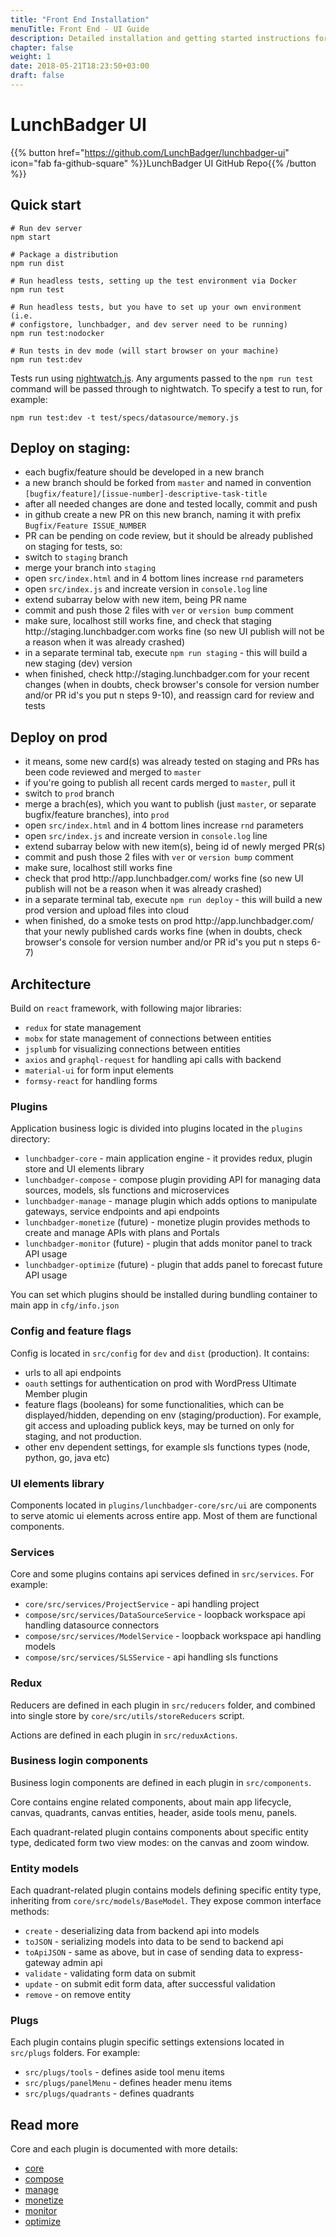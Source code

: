 ```yaml
---
title: "Front End Installation"
menuTitle: Front End - UI Guide
description: Detailed installation and getting started instructions for Express Serverless Platform frontend.
chapter: false
weight: 1
date: 2018-05-21T18:23:50+03:00
draft: false
---
```


# LunchBadger UI

{{% button href="https://github.com/LunchBadger/lunchbadger-ui" icon="fab fa-github-square" %}}LunchBadger UI GitHub Repo{{% /button %}}

## Quick start

    # Run dev server
    npm start

    # Package a distribution
    npm run dist

    # Run headless tests, setting up the test environment via Docker
    npm run test

    # Run headless tests, but you have to set up your own environment (i.e.
    # configstore, lunchbadger, and dev server need to be running)
    npm run test:nodocker

    # Run tests in dev mode (will start browser on your machine)
    npm run test:dev

Tests run using [nightwatch.js](http://nightwatchjs.org/). Any arguments passed
to the `npm run test` command will be passed through to nightwatch. To specify
a test to run, for example:

    npm run test:dev -t test/specs/datasource/memory.js

## Deploy on staging:
- each bugfix/feature should be developed in a new branch
- a new branch should be forked from `master` and named in convention `[bugfix/feature]/[issue-number]-descriptive-task-title`
- after all needed changes are done and tested locally, commit and push
- in github create a new PR on this new branch, naming it with prefix `Bugfix/Feature ISSUE_NUMBER`
- PR can be pending on code review, but it should be already published on staging for tests, so:
- switch to `staging` branch
- merge your branch into `staging`
- open `src/index.html` and in 4 bottom lines increase `rnd` parameters
- open `src/index.js` and increate version in `console.log` line
- extend subarray below with new item, being PR name
- commit and push those 2 files with `ver` or `version bump` comment
- make sure, localhost still works fine, and check that staging http://<span></span>staging.lunchbadger.com works fine (so new UI publish will not be a reason when it was already crashed)
- in a separate terminal tab, execute `npm run staging` - this will build a new staging (dev) version
- when finished, check http://<span></span>staging.lunchbadger.com for your recent changes (when in doubts, check browser's console for version number and/or PR id's you put n steps 9-10), and reassign card for review and tests

## Deploy on prod
- it means, some new card(s) was already tested on staging and PRs has been code reviewed and merged to `master`
- if you're going to publish all recent cards merged to `master`, pull it
- switch to `prod` branch
- merge a brach(es), which you want to publish (just `master`, or separate bugfix/feature branches), into `prod`
- open `src/index.html` and in 4 bottom lines increase `rnd` parameters
- open `src/index.js` and increate version in `console.log` line
- extend subarray below with new item(s), being id of newly merged PR(s)
- commit and push those 2 files with `ver` or `version bump` comment
- make sure, localhost still works fine
- check that prod http://<span></span>app.lunchbadger.com/ works fine (so new UI publish will not be a reason when it was already crashed)
- in a separate terminal tab, execute `npm run deploy` - this will build a new prod version and upload files into cloud
- when finished, do a smoke tests on prod http://<span></span>app.lunchbadger.com/ that your newly published cards works fine (when in doubts, check browser's console for version number and/or PR id's you put n steps 6-7)

## Architecture

Build on `react` framework, with following major libraries:
- `redux` for state management
- `mobx` for state management of connections between entities
- `jsplumb` for visualizing connections between entities
- `axios` and `graphql-request` for handling api calls with backend
- `material-ui` for form input elements
- `formsy-react` for handling forms

### Plugins

Application business logic is divided into plugins located in the `plugins` directory:

- `lunchbadger-core` - main application engine - it provides redux, plugin store and UI elements library
- `lunchbadger-compose` - compose plugin providing API for managing data sources, models, sls functions and microservices
- `lunchbadger-manage` - manage plugin which adds options to manipulate gateways, service endpoints and api endpoints
- `lunchbadger-monetize` (future) - monetize plugin provides methods to create and manage APIs with plans and Portals
- `lunchbadger-monitor` (future) - plugin that adds monitor panel to track API usage
- `lunchbadger-optimize` (future) - plugin that adds panel to forecast future API usage

You can set which plugins should be installed during bundling container to main app in `cfg/info.json`

### Config and feature flags

Config is located in `src/config` for `dev` and `dist` (production). It contains:
- urls to all api endpoints
- `oauth` settings for authentication on prod with WordPress Ultimate Member plugin
- feature flags (booleans) for some functionalities, which can be displayed/hidden, depending on env (staging/production). For example, git access and uploading publick keys, may be turned on only for staging, and not production.
- other env dependent settings, for example sls functions types (node, python, go, java etc)

### UI elements library

Components located in `plugins/lunchbadger-core/src/ui` are components to serve atomic ui elements across entire app. Most of them are functional components.

### Services

Core and some plugins contains api services defined in `src/services`. For example:
- `core/src/services/ProjectService` - api handling project
- `compose/src/services/DataSourceService` - loopback workspace api handling datasource connectors
- `compose/src/services/ModelService` - loopback workspace api handling models
- `compose/src/services/SLSService` - api handling sls functions

### Redux

Reducers are defined in each plugin in `src/reducers` folder, and combined into single store by `core/src/utils/storeReducers` script.

Actions are defined in each plugin in `src/reduxActions`.

### Business login components

Business login components are defined in each plugin in `src/components`.

Core contains engine related components, about main app lifecycle, canvas, quadrants, canvas entities, header, aside tools menu, panels.

Each quadrant-related plugin contains components about specific entity type, dedicated form two view modes: on the canvas and zoom window.

### Entity models

Each quadrant-related plugin contains models defining specific entity type, inheriting from `core/src/models/BaseModel`. They expose common interface methods:
- `create` - deserializing data from backend api into models
- `toJSON` - serializing models into data to be send to backend api
- `toApiJSON` - same as above, but in case of sending data to express-gateway admin api
- `validate` - validating form data on submit
- `update` - on submit edit form data, after successful validation
- `remove` - on remove entity

### Plugs

Each plugin contains plugin specific settings extensions located in `src/plugs` folders. For example:
- `src/plugs/tools` - defines aside tool menu items
- `src/plugs/panelMenu` - defines header menu items
- `src/plugs/quadrants` - defines quadrants

## Read more

Core and each plugin is documented with more details:
- [core](https://github.com/LunchBadger/lunchbadger-ui/blob/master/plugins/lunchbadger-core/src/README.md)
- [compose](https://github.com/LunchBadger/lunchbadger-ui/blob/master/plugins/lunchbadger-compose/src/README.md)
- [manage](https://github.com/LunchBadger/lunchbadger-ui/blob/master/plugins/lunchbadger-manage/src/README.md)
- [monetize](https://github.com/LunchBadger/lunchbadger-ui/blob/master/plugins/lunchbadger-monetize/src/README.md)
- [monitor](https://github.com/LunchBadger/lunchbadger-ui/blob/master/plugins/lunchbadger-monitor/src/README.md)
- [optimize](https://github.com/LunchBadger/lunchbadger-ui/blob/master/plugins/lunchbadger-optimize/src/README.md)
